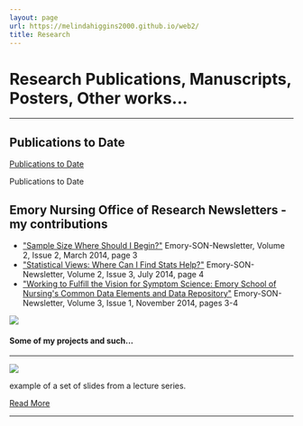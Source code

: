 ```yaml
---
layout: page
url: https://melindahiggins2000.github.io/web2/
title: Research
---
```


# Research Publications, Manuscripts, Posters, Other works...

<hr/>

## Publications to Date

<p>
 <a class="redbutton" href="{{ site.url }}{{ site.baseurl }}/research/refs.html" target="_blank">Publications to Date</a> 
</p>
<p>
Publications to Date
</p>

## Emory Nursing Office of Research Newsletters - my contributions

* ["Sample Size Where Should I Begin?"](http://issuu.com/jcmills/docs/onr_newsletter_march2014) Emory-SON-Newsletter, Volume 2, Issue 2, March 2014, page 3
* ["Statistical Views: Where Can I Find Stats Help?"](http://issuu.com/jcmills/docs/onr_newsletter_july2014) Emory-SON-Newsletter, Volume 2, Issue 3, July 2014, page 4 
* ["Working to Fulfill the Vision for Symptom Science: Emory School of Nursing's Common Data Elements and Data Repository"](http://issuu.com/jcmills/docs/onr_newsletter_november2014) Emory-SON-Newsletter, Volume 3, Issue 1, November 2014, pages 3-4 

<a href="http://issuu.com/jcmills/"><img class="centered" src="{{ site.url }}{{ site.baseurl }}/images/website/EmoryNursingONR_Vol3Issue1sm.png"/></a>

#### Some of my projects and such...

<hr/>

<a href="{{ site.url }}{{ site.baseurl }}/research/lectureseries"><img class="centered" src="{{ site.url }}{{ site.baseurl }}/images/website/sky01.jpg"/></a>
<p>
 example of a set of slides from a lecture series. &nbsp;&nbsp;
</p>
<p>
 <a class="redbutton" href="{{ site.url }}{{ site.baseurl }}/research/lectureseries">Read More</a>
</p>
<hr/>



